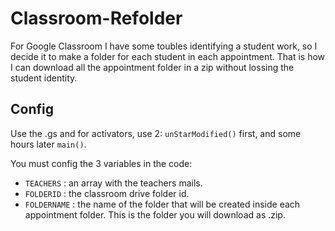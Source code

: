 # Classroom-Refolder
For Google Classroom I have some toubles identifying a student work, so I decide it to make a folder for each student in each appointment.
That is how I can download all the appointment folder in a zip without lossing the student identity.

## Config 
Use the .gs and for activators, use 2: `unStarModified()` first, and some hours later `main()`.
 
 You must config the 3 variables in the code: 
 - `TEACHERS` : an array with the teachers mails.
 - `FOLDERID` : the classroom drive folder id.
 - `FOLDERNAME` : the name of the folder that will be created inside each appointment folder. This is the folder you will download as .zip.
